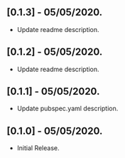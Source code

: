 ## [0.1.3] - 05/05/2020.

* Update readme description.

## [0.1.2] - 05/05/2020.

* Update readme description.

## [0.1.1] - 05/05/2020.

* Update pubspec.yaml description.

## [0.1.0] - 05/05/2020.

* Initial Release.
